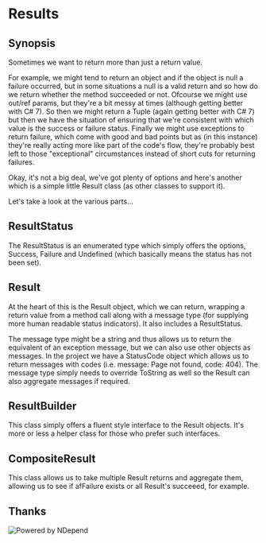 # Results

## Synopsis

Sometimes we want to return more than just a return value. 

For example, we might tend to return an object and if the object is null a failure occurred, but in some situations a null is a valid return and so how do we return whether the method succeeded or not. Ofcourse we might use out/ref params, but they're a bit messy at times (although getting better with C# 7). So then we might return a Tuple (again getting better with C# 7) but then we have the situation of ensuring that we're consistent with which value is the success or failure status. Finally we might use exceptions to return failure, which come with good and bad points but as (in this instance) they're really acting more like part of the code's flow, they're probably best left to those "exceptional" circumstances instead of short cuts for returning failures.

Okay, it's not a big deal, we've got plenty of options and here's another which is a simple little Result class (as other classes to support it).

Let's take a look at the various parts...

## ResultStatus

The ResultStatus is an enumerated type which simply offers the options, Success, Failure and Undefined (which basically means the status has not been set).

## Result

At the heart of this is the Result object, which we can return, wrapping a return value from a method call along with a message type (for supplying more human readable status indicators). It also includes a ResultStatus.

The message type might be a string and thus allows us to return the equivalent of an exception message, but we can also use other objects as messages. In the project we have a StatusCode object which allows us to return messages with codes (i.e. message: Page not found, code: 404). The message type simply needs to override ToString as well so the Result can also aggregate messages if required.

## ResultBuilder

This class simply offers a fluent style interface to the Result objects. It's more or less a helper class for those who prefer such interfaces.

## CompositeResult

This class allows us to take multiple Result returns and aggregate them, allowing us to see if afFailure exists or all Result's succeeed, for example.

## Thanks

![Powered by NDepend](https://user-images.githubusercontent.com/7886450/27169849-9c070308-51a3-11e7-8b7e-04fe6f4d9194.jpg)
